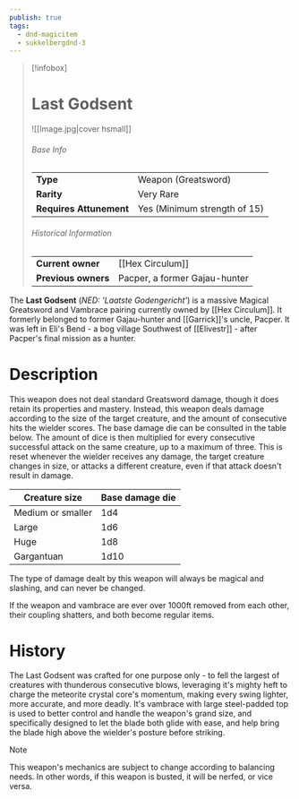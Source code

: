 ```yaml
---
publish: true
tags:
  - dnd-magicitem
  - sukkelbergdnd-3
---
```


> [!infobox]  
> # Last Godsent
> ![[Image.jpg|cover hsmall]]
> ###### Base Info
> | | |
> |---|---|
> | **Type** | Weapon (Greatsword) |
> | **Rarity** | Very Rare |
> | **Requires Attunement** | Yes (Minimum strength of 15) |
> ###### Historical Information
> | | |
> |---|---|
> | **Current owner** | [[Hex Circulum]] |
> | **Previous owners** | Pacper, a former Gajau-hunter |

The **Last Godsent** (*NED: 'Laatste Godengericht'*) is a massive Magical Greatsword and Vambrace pairing currently owned by [[Hex Circulum]]. It formerly belonged to former Gajau-hunter and  [[Garrick]]'s uncle, Pacper. It was left in Eli's Bend - a bog village Southwest of [[Elivestr]] - after Pacper's final mission as a hunter.
# Description
This weapon does not deal standard Greatsword damage, though it does retain its properties and mastery. Instead, this weapon deals damage according to the size of the target creature, and the amount of consecutive hits the wielder scores. The base damage die can be consulted in the table below. The amount of dice is then multiplied for every consecutive successful attack on the same creature, up to a maximum of three. This is reset whenever the wielder receives any damage, the target creature changes in size, or attacks a different creature, even if that attack doesn't result in damage.

| Creature size     | Base damage die |
| ----------------- | --------------- |
| Medium or smaller | 1d4             |
| Large             | 1d6             |
| Huge              | 1d8             |
| Gargantuan        | 1d10            |
The type of damage dealt by this weapon will always be magical and slashing, and can never be changed.

If the weapon and vambrace are ever over 1000ft removed from each other, their coupling shatters, and both become regular items.
# History
The Last Godsent was crafted for one purpose only - to fell the largest of creatures with thunderous consecutive blows, leveraging it's mighty heft to charge the meteorite crystal core's momentum, making every swing lighter, more accurate, and more deadly. It's vambrace with large steel-padded top is used to better control and handle the weapon's grand size, and specifically designed to let the blade both glide with ease, and help bring the blade high above the wielder's posture before striking. 

> [!note]
> This weapon's mechanics are subject to change according to balancing needs.
> In other words, if this weapon is busted, it will be nerfed, or vice versa.

